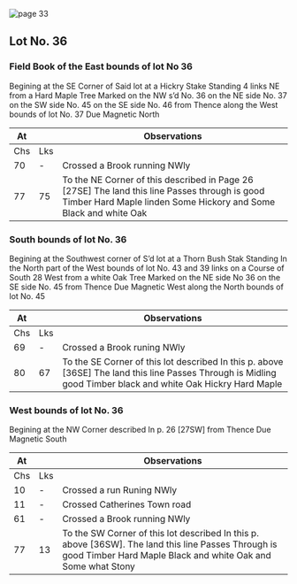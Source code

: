 ![page 33](image/fieldbook/ovid-page-33.jpg)

## Lot No. 36

### Field Book of the East bounds of lot No 36

Begining at the SE Corner of Said lot at a Hickry Stake Standing 4 links NE from a Hard Maple Tree Marked on the NW s’d No. 36 on the NE side No. 37 on the SW side No. 45 on the SE side No. 46 from Thence along the West bounds of lot No. 37 Due Magnetic North

| At |    | Observations |
| -- | -- | ------------ |
| Chs | Lks | |
| 70 | - | Crossed a Brook running NWly |
| 77 | 75 | To the NE Corner of this described in Page 26 [27SE] The land this line Passes through is good Timber Hard Maple linden Some Hickory and Some Black and white Oak |

### South bounds of lot No. 36

Begining at the Southwest corner of S’d lot at a Thorn Bush Stak Standing In the North part of the West bounds of lot No. 43 and 39 links on a Course of South 28 West from a white Oak Tree Marked on the NE side No 36 on the SE side No. 45 from Thence Due Magnetic West along the North bounds of lot No. 45

| At |    | Observations |
| -- | -- | ------------ |
| Chs | Lks | |
| 69 | - | Crossed a Brook runing NWly |
| 80 | 67 | To the SE Corner of this lot described In this p. above [36SE] The land this line Passes Through is Midling good Timber black and white Oak Hickry Hard Maple |

### West bounds of lot No. 36

Begining at the NW Corner described In p. 26 [27SW] from Thence Due Magnetic South

| At |    | Observations |
| -- | -- | ------------ |
| Chs | Lks | |
| 10 | - | Crossed a run Runing NWly |
| 11 | - | Crossed Catherines Town road |
| 61 | - | Crossed a Brook running NWly |
| 77 | 13 | To the SW Corner of this lot described In this p. above [36SW]. The land this line Passes Through is good Timber Hard Maple Black and white Oak and Some what Stony |

